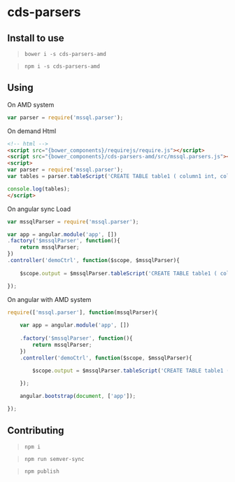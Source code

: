 # cds-parsers
## Install to use
>`bower i -s cds-parsers-amd`

>`npm i -s cds-parsers-amd`

## Using 

On AMD system
```javascript
var parser = require('mssql.parser');
```

On demand Html
```html
<!-- html -->
<script src="{bower_components}/requirejs/require.js"></script>
<script src="{bower_components}/cds-parsers-amd/src/mssql.parsers.js"></script>
<script>
var parser = require('mssql.parser');
var tables = parser.tableScript('CREATE TABLE table1 ( column1 int, column2 varchar(50) ');

console.log(tables);
</script>
```

On angular sync Load
```javascript
var mssqlParser = require('mssql.parser');

var app = angular.module('app', [])
.factory('$mssqlParser', function(){
    return mssqlParser;
})
.controller('demoCtrl', function($scope, $mssqlParser){
    
    $scope.output = $mssqlParser.tableScript('CREATE TABLE table1 ( column1 int, column2 varchar(50) ');

});

```

On angular with AMD system
```javascript
require(['mssql.parser'], function(mssqlParser){
    
    var app = angular.module('app', [])
    
    .factory('$mssqlParser', function(){
        return mssqlParser;
    })
    .controller('demoCtrl', function($scope, $mssqlParser){
        
        $scope.output = $mssqlParser.tableScript('CREATE TABLE table1 ( column1 int, column2 varchar(50) ');

    });

    angular.bootstrap(document, ['app']);

});
```



## Contributing

>`npm i`

>`npm run semver-sync`

>`npm publish`
